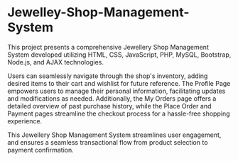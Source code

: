 # Jewelley-Shop-Management-System
This project presents a comprehensive Jewellery Shop Management System developed utilizing HTML, CSS, JavaScript, PHP, MySQL, Bootstrap, Node.js, and AJAX technologies. 

Users can seamlessly navigate through the shop's inventory, adding desired items to their cart and wishlist for future reference. The Profile Page empowers users to manage their personal information, facilitating updates and modifications as needed. Additionally, the My Orders page offers a detailed overview of past purchase history, while the Place Order and Payment pages streamline the checkout process for a hassle-free shopping experience.

This Jewellery Shop Management System streamlines user engagement, and ensures a seamless transactional flow from product selection to payment confirmation.
